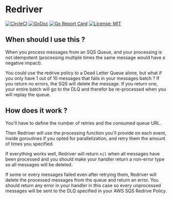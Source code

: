 # Redriver

[![CircleCI](https://circleci.com/gh/forsam-education/redriver.svg?style=svg)](https://circleci.com/gh/forsam-education/redriver)
[![GoDoc](https://godoc.org/github.com/forsam-education/redriver?status.svg)](https://godoc.org/github.com/forsam-education/redriver)
[![Go Report Card](https://goreportcard.com/badge/github.com/forsam-education/redriver)](https://goreportcard.com/report/github.com/forsam-education/redriver)
[![License: MIT](https://img.shields.io/badge/License-MIT-yellow.svg)](LICENSE)

## When should I use this ?

When you process messages from an SQS Queue, and your processing is not idempotent (processing multiple times the same message would have a negative impact).

You could use the redrive policy to a Dead Letter Queue alone, but what if you only have 1 out of 10 messages that fails in your messages batch ? If you return no errors, the SQS will delete the message. If you return one, your entire batch will go to the DLQ and therefor be re-processed when you will replay the queue.

## How does it work ?

You'll have to define the number of retries and the consumed queue URL.

Then Redriver will use the processing function you'll provide on each event, inside goroutines if you opted for parallelization, and retry them the amount of times you specified.

If everything works well, Redriver will return `nil` when all messages have been processed and you should make your handler return a non-error type so all messages will be deleted.

If some or every messages failed even after retrying them, Redriver will delete the processed messages from the queue and return an error. You should return any error in your handler in this case so every unprocessed messages will be sent to the DLQ specified in your AWS SQS Redrive Policy.
